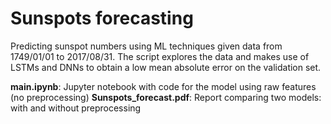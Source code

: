 # Sunspots forecasting
Predicting sunspot numbers using ML techniques given data from 1749/01/01 to 2017/08/31. The script explores the data and makes use of LSTMs and DNNs to obtain a low mean absolute error on the validation set.

**main.ipynb**: Jupyter notebook with code for the model using raw features (no preprocessing)
**Sunspots_forecast.pdf**: Report comparing two models: with and without preprocessing
